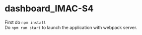# dashboard_IMAC-S4

First do `npm install`  
Do `npm run start` to launch the application with webpack server.
